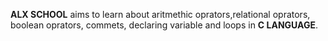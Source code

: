 **ALX SCHOOL** aims to learn about aritmethic oprators,relational oprators, boolean oprators, commets, declaring variable and loops in **C LANGUAGE**.
